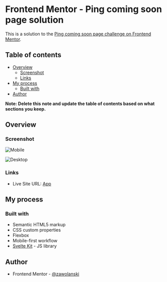 # Frontend Mentor - Ping coming soon page solution

This is a solution to the [Ping coming soon page challenge on Frontend Mentor](https://www.frontendmentor.io/challenges/ping-single-column-coming-soon-page-5cadd051fec04111f7b848da).

## Table of contents

- [Overview](#overview)
  - [Screenshot](#screenshot)
  - [Links](#links)
- [My process](#my-process)
  - [Built with](#built-with)
- [Author](#author)

**Note: Delete this note and update the table of contents based on what sections you keep.**

## Overview

### Screenshot

![Mobile](https://github.com/zawolanski/ping-single-column-coming-soon-page/assets/61630877/29a95792-3ac7-494a-8697-124cad254507)

![Desktop](https://github.com/zawolanski/ping-single-column-coming-soon-page/assets/61630877/bf1e80b1-7157-4475-a288-b62136bb451c)

### Links

- Live Site URL: [App](https://ping-single-column-coming-soon-page-lime.vercel.app)

## My process

### Built with

- Semantic HTML5 markup
- CSS custom properties
- Flexbox
- Mobile-first workflow
- [Svelte Kit](https://kit.svelte.dev) - JS library

## Author

- Frontend Mentor - [@zawolanski](https://www.frontendmentor.io/profile/zawolanski)
